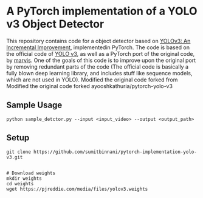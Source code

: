 # A PyTorch implementation of a YOLO v3 Object Detector

This repository contains code for a object detector based on
[YOLOv3: An Incremental Improvement](https://pjreddie.com/media/files/papers/YOLOv3.pdf),
implementedin PyTorch. The code is based on the official code of [YOLO v3](https://github.com/pjreddie/darknet), as 
well as a PyTorch port of the original code, by [marvis](https://github.com/marvis/pytorch-yolo2). One of the goals of 
this code is to improve upon the original port by removing redundant parts of the code (The official code is basically 
a fully blown deep learning library, and includes stuff like sequence models, which are not used in YOLO). 
Modified the original code forked from Modified the original code forked ayooshkathuria/pytorch-yolo-v3

## Sample Usage
```
python sample_detctor.py --input <input_video> --output <output_path>
```


## Setup

```
git clone https://github.com/sumitbinnani/pytorch-implementation-yolo-v3.git


# Download weights
mkdir weights
cd weights
wget https://pjreddie.com/media/files/yolov3.weights 
```